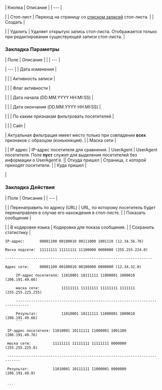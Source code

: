 | Кнопка | Описание |
| --- |

|
| Стоп-лист | Переход на страницу со [списком записей](/user_help/statistic/visitors/stoplist_list.php) стоп-листа. |
| Создать |

|
| Удалить | Удаляет открытую запись стоп-листа.   Отображается только при редактировании существующей записи стоп-листа. |

### Закладка Параметры

| Поле | Описание | |
| --- |

| --- |
| Дата изменения |

| |
| Активность записи |

| |
| Флаг активности |

| |
| Дата начала (DD.MM.YYYY HH:MI:SS) |

| |
| Дата окончания (DD.MM.YYYY HH:MI:SS) |

| |
| По каким признакам фильтровать посетителей |

| |
| Сайт |

| Актуальная фильтрация имеет место только при совпадении **всех** признаков с образцом (конъюнкция). |
| Маска сети |

|
| IP адрес | IP-адрес посетителя для сравнения. |
 UserAgent | UserAgent посетителя.   Поле **пуст** служит для выделения посетителей без информации о UserAgent'е. || Откуда пришел | Страница, с которой приходят посетители. |
| Куда пришел |

|

### Закладка Действия

| Поле | Описание |
| --- |

|
| Перенаправить по адресу (URL) | URL, по которому посетитель будет перенаправлен в случае его нахождения в стоп-листе. |
| Показать сообщение |

|
| В кодировке языка | Кодировка для показа сообщения. |
| Сохранить статистику |

```
IP-адрес:       00001100 00100010 00111000 1001110 (12.34.56.78)

Маска подсети:  11111111 11111111 11100000 0000000 (255.255.224.0)

--------------------------------------------------------------------

Адрес сети:     00001100 00100010 00100000 0000000 (12.34.32.0)
```

```
     IP-адрес посетителя: 11010001 10111111 11000001 1000010 (206.191.49.66)

     маска сети:          11111111 11111111 11111111 1111111 (255.255.225.255)

     ----------------------------------------------------------------------------

     Результат:           11010001 10111111 11000001 1000010 (206.191.49.66)
     ```

```
     IP-адрес посетителя: 11010001 10111111 11000001 1001100 (206.191.49.76)

     маска сети:          11111111 11111111 11111111 0000000 (255.255.225.0)

     ----------------------------------------------------------------------------

     Результат:           11010001 10111111 11000001 0000000 (206.191.49.0)


     ```